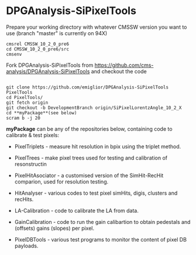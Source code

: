 
# DPGAnalysis-SiPixelTools

Prepare your working directory with whatever CMSSW version you want to use (branch "master" is currently on 94X)

```
cmsrel CMSSW_10_2_0_pre6
cd CMSSW_10_2_0_pre6/src
cmsenv
```

Fork DPGAnalysis-SiPixelTools from https://github.com/cms-analysis/DPGAnalysis-SiPixelTools and checkout the code

```

git clone https://github.com/emiglior/DPGAnalysis-SiPixelTools PixelTools
cd PixelTools/
git fetch origin
git checkout -b DevelopmentBranch origin/SiPixelLorentzAngle_10_2_X
cd **myPackage**(see below)
scram b -j 20
```

**myPackage** can be any of the repositories below, containing code to calibrate & test pixels:

- PixelTriplets - measure hit resolution in bpix using the triplet method.

- PixelTrees - make pixel trees used for testing and calibration of resonstructin

- PixelHitAsociator - a customised version of the SimHit-RecHit comparion, used for resolution testing.

- HitAnalyser - various codes to test pixel simHits, digis, clusters and recHits.

- LA-Calibration - code to calibrate the LA from data.

- GainCalibration - code to run the gain calibartion to obtain pedestals and (offsets) gains (slopes) per pixel.

- PixelDBTools - various test programs to monitor the content of pixel DB payloads.
